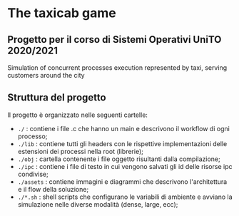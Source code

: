 # The taxicab game
## Progetto per il corso di Sistemi Operativi UniTO 2020/2021
Simulation of concurrent processes execution represented by taxi, serving customers around the city

## Struttura del progetto
Il progetto è organizzato nelle seguenti cartelle:
- `./` : contiene i file .c che hanno un main e descrivono il workflow di ogni processo;
- `./lib` : contiene tutti gli headers con le rispettive implementazioni delle estensioni dei processi nella root (librerie);
- `./obj` : cartella contenente i file oggetto risultanti dalla compilazione;
- `./ipc` : contiene i file di testo in cui vengono salvati gli id delle risorse ipc condivise;
- `./assets` : contiene immagini e diagrammi che descrivono l'architettura e il flow della soluzione;
- `./*.sh` : shell scripts che configurano le variabili di ambiente e avviano la simulazione nelle diverse modalità (dense, large, ecc);
